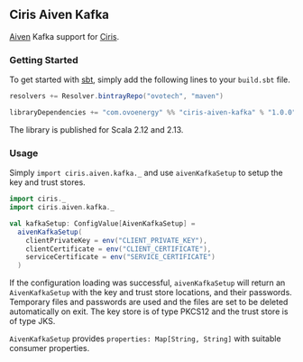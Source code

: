 ## Ciris Aiven Kafka

[Aiven](https://aiven.io) Kafka support for [Ciris](https://cir.is).

### Getting Started

To get started with [sbt](https://www.scala-sbt.org), simply add the following lines to your `build.sbt` file.

```scala
resolvers += Resolver.bintrayRepo("ovotech", "maven")

libraryDependencies += "com.ovoenergy" %% "ciris-aiven-kafka" % "1.0.0"
```

The library is published for Scala 2.12 and 2.13.

### Usage

Simply `import ciris.aiven.kafka._` and use `aivenKafkaSetup` to setup the key and trust stores.

```scala
import ciris._
import ciris.aiven.kafka._

val kafkaSetup: ConfigValue[AivenKafkaSetup] =
  aivenKafkaSetup(
    clientPrivateKey = env("CLIENT_PRIVATE_KEY"),
    clientCertificate = env("CLIENT_CERTIFICATE"),
    serviceCertificate = env("SERVICE_CERTIFICATE")
  )
```

If the configuration loading was successful, `aivenKafkaSetup` will return an `AivenKafkaSetup` with the key and trust store locations, and their passwords. Temporary files and passwords are used and the files are set to be deleted automatically on exit. The key store is of type PKCS12 and the trust store is of type JKS.

`AivenKafkaSetup` provides `properties: Map[String, String]` with suitable consumer properties.
